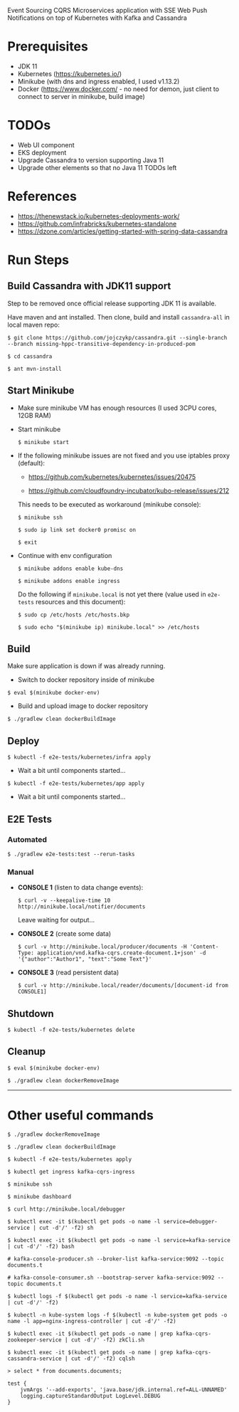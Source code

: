 Event Sourcing CQRS Microservices application with SSE Web Push Notifications on top of Kubernetes with Kafka and Cassandra


# Prerequisites
- JDK 11
- Kubernetes (https://kubernetes.io/)
- Minikube (with dns and ingress enabled, I used v1.13.2)
- Docker (https://www.docker.com/ - no need for demon, just client to connect to server in minikube, build image)


# TODOs
- Web UI component
- EKS deployment
- Upgrade Cassandra to version supporting Java 11
- Upgrade other elements so that no Java 11 TODOs left


# References
- https://thenewstack.io/kubernetes-deployments-work/
- https://github.com/infrabricks/kubernetes-standalone
- https://dzone.com/articles/getting-started-with-spring-data-cassandra


# Run Steps

## Build Cassandra with JDK11 support

  Step to be removed once official release supporting JDK 11 is available.

  Have maven and ant installed. Then clone, build and install `cassandra-all` in local maven repo:
  
  `$ git clone https://github.com/jojczykp/cassandra.git --single-branch --branch missing-hppc-transitive-dependency-in-produced-pom`
  
  `$ cd cassandra`
  
  `$ ant mvn-install`


## Start Minikube

- Make sure minikube VM has enough resources (I used 3CPU cores, 12GB RAM)

- Start minikube

  `$ minikube start`

- If the following minikube issues are not fixed and you use iptables proxy (default):

  - https://github.com/kubernetes/kubernetes/issues/20475

  - https://github.com/cloudfoundry-incubator/kubo-release/issues/212

  This needs to be executed as workaround (minikube console):

  `$ minikube ssh`
  
  `$ sudo ip link set docker0 promisc on`
  
  `$ exit`

- Continue with env configuration

  `$ minikube addons enable kube-dns`

  `$ minikube addons enable ingress`

  Do the following if `minikube.local` is not yet there (value used in `e2e-tests` resources and this document):
  
  `$ sudo cp /etc/hosts /etc/hosts.bkp`
  
  `$ sudo echo "$(minikube ip) minikube.local" >> /etc/hosts`


## Build

  Make sure application is down if was already running.
  
  - Switch to docker repository inside of minikube
    
  `$ eval $(minikube docker-env)`
  
  - Build and upload image to docker repository
  
  `$ ./gradlew clean dockerBuildImage`


## Deploy

  `$ kubectl -f e2e-tests/kubernetes/infra apply`

  - Wait a bit until components started...

  `$ kubectl -f e2e-tests/kubernetes/app apply`

  - Wait a bit until components started...


## E2E Tests


### Automated

  `$ ./gradlew e2e-tests:test --rerun-tasks`
  
  
### Manual

- **CONSOLE 1** (listen to data change events):

  `$ curl -v --keepalive-time 10 http://minikube.local/notifier/documents`

  Leave waiting for output...


- **CONSOLE 2** (create some data)

  `$ curl -v http://minikube.local/producer/documents -H 'Content-Type: application/vnd.kafka-cqrs.create-document.1+json' -d '{"author":"Author1", "text":"Some Text"}'`


- **CONSOLE 3** (read persistent data)

  `$ curl -v http://minikube.local/reader/documents/[document-id from CONSOLE1]`


## Shutdown

  `$ kubectl -f e2e-tests/kubernetes delete`


## Cleanup
  
  `$ eval $(minikube docker-env)`

  `$ ./gradlew clean dockerRemoveImage`

------------

# Other useful commands

`$ ./gradlew dockerRemoveImage`

`$ ./gradlew clean dockerBuildImage`

`$ kubectl -f e2e-tests/kubernetes apply`

`$ kubectl get ingress kafka-cqrs-ingress`

`$ minikube ssh`

`$ minikube dashboard`

`$ curl http://minikube.local/debugger`

`$ kubectl exec -it $(kubectl get pods -o name -l service=debugger-service | cut -d'/' -f2) sh`

`$ kubectl exec -it $(kubectl get pods -o name -l service=kafka-service | cut -d'/' -f2) bash`

`# kafka-console-producer.sh --broker-list kafka-service:9092 --topic documents.t`

`# kafka-console-consumer.sh --bootstrap-server kafka-service:9092 --topic documents.t`

`$ kubectl logs -f $(kubectl get pods -o name -l service=kafka-service | cut -d'/' -f2)`

`$ kubectl -n kube-system logs -f $(kubectl -n kube-system get pods -o name -l app=nginx-ingress-controller | cut -d'/' -f2)`

`$ kubectl exec -it $(kubectl get pods -o name | grep kafka-cqrs-zookeeper-service | cut -d'/' -f2) zkCli.sh`

`$ kubectl exec -it $(kubectl get pods -o name | grep kafka-cqrs-cassandra-service | cut -d'/' -f2) cqlsh`

`> select * from documents.documents;`

```
test {
    jvmArgs '--add-exports', 'java.base/jdk.internal.ref=ALL-UNNAMED'
    logging.captureStandardOutput LogLevel.DEBUG
}
```
